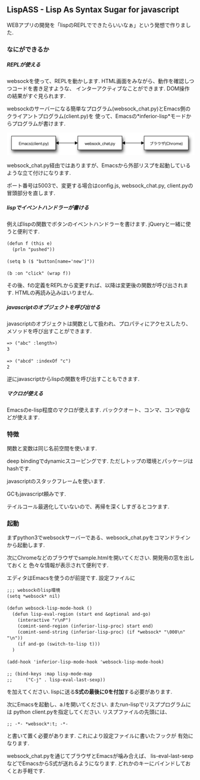 ## LispASS - Lisp As Syntax Sugar for javascript

WEBアプリの開発を「lispのREPLでできたらいいなぁ」という発想で作りました.

### なにができるか

##### REPLが使える

websockを使って、REPLを動かします.
HTML画面をみながら、動作を確認しつつコードを書き足すような、
インターアクティブなことができます. DOM操作の結果がすぐ見られます.

websockのサーバーになる簡単なプログラム(websock_chat.py)とEmacs側のクライアントプログラム(client.py)を
使って、Emacsの\*inferior-lisp\*モードからプログラムが書けます.

<img src="system.png">

websock_chat.py経由ではありますが、Emacsから外部リスプを起動しているような立て付けになります.

ポート番号は5003で、変更する場合はconfig.js, websock_chat.py, client.pyの冒頭部分を直します.

##### lispでイベントハンドラーが書ける

例えばlispの関数でボタンのイベントハンドラーを書けます.
jQueryと一緒に使うと便利です.

```
(defun f (this e)
  (prln "pushed"))

(setq b ($ "button[name='new']"))

(b :on "click" (wrap f))
```

その後、fの定義をREPLから変更すれば、以降は変更後の関数が呼び出されます.
HTMLの再読み込みはいりません.

##### javascriptのオブジェクトを呼び出せる

javascriptのオブジェクトは関数として扱われ、プロパティにアクセスしたり、メソッドを呼び出すことができます.

```
=> ("abc" :length>)
3

=> ("abcd" :indexOf "c")
2
```

逆にjavascriptからlispの関数を呼び出すこともできます.

##### マクロが使える

Emacsのe-lisp程度のマクロが使えます.
バッククオート、コンマ、コンマ@などが使えます.

### 特徴

関数と変数は同じ名前空間を使います.

deep bindingでdynamicスコーピングです. ただしトップの環境とパッケージはhashです.

javascriptのスタックフレームを使います.

GCもjavascript頼みです.

テイルコール最適化していないので、再帰を深くしすぎるとコケます.

### 起動

まずpython3でwebsockサーバーである、websock_chat.pyをコマンドラインから起動します.

次にChromeなどのブラウザでsample.htmlを開いてください. 開発用の窓を出しておくと
色々な情報が表示されて便利です.

エディタはEmacsを使うのが前提です. 設定ファイルに
```
;;; websockのlisp環境
(setq *websock* nil)

(defun websock-lisp-mode-hook ()
  (defun lisp-eval-region (start end &optional and-go)
    (interactive "r\nP")
    (comint-send-region (inferior-lisp-proc) start end)
    (comint-send-string (inferior-lisp-proc) (if *websock* "\000\n" "\n"))
    (if and-go (switch-to-lisp t)))
  )

(add-hook 'inferior-lisp-mode-hook 'websock-lisp-mode-hook)

;; (bind-keys :map lisp-mode-map 
;; 	   ("C-j" . lisp-eval-last-sexp))

```
を加えてください. lispに送る**S式の最後に0を付加**する必要があります.

次にEmacsを起動し、a.lを開いてください. またrun-lispでリスププログラムには
python client.pyを指定してください.
リスプファイルの先頭には、

```
;; -*- *websock*:t; -*-
```
と書いて置く必要があります.  これにより設定ファイルに書いたフックが
有効になります.

websock_chat.pyを通じてブラウザとEmacsが噛み合えば、
lis-eval-last-sexpなどでEmacsからS式が送れるようになります.
どれかのキーにバインドしておくとお手軽です.

